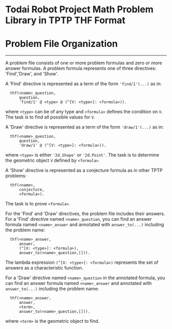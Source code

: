Todai Robot Project Math Problem Library in TPTP THF Format
===========================================================

# Problem File Organization
------------------------------

A problem file consists of one or more problem formulas
and zero or more answer formulas.
A problem formula represents one of three directives: 'Find','Draw', and 'Show'.

A 'Find' directive is represented as a term of the form `'find/1'(...)` as in:

```
  thf(<name>_question,
      question,
      'find/1' @ <type> @ (^[V: <type>]: <formula>)).
```

where `<type>` can be of any type and `<formula>` defines the condition
on `V`. The task is to find all possible values for `V`.

A 'Draw' directive is represented as a term of the form `'draw/1'(...)` as in:

```
  thf(<name>_question,
      question,
      'draw/1' @ (^[V: <type>]: <formula>)).
```

where `<type>` is either `'2d.Shape'` or `'2d.Point'`.
The task is to determine the geometric object `V` defined by `<formula>`.

A 'Show' directive is represented as a conjecture formula as in other TPTP problems:

```
  thf(<name>,
      conjecture,
      <formula>).
```

The task is to prove `<formula>`.

For the 'Find' and 'Draw' directives, the problem file includes their answers.
For a 'Find' directive named `<name>_question`, you can find an answer formula 
named `<name>_answer` and annotated with `answer_to(...)` including the problem name:

```
  thf(<name>_answer,
      answer,
      (^[X: <type>]: <formula>),
      answer_to(<name>_question,[])).
```

The lambda expression `(^[X: <type>]: <formula>)` represents the set 
of answers as a characteristic function.

For a 'Draw' directive named `<name>_question` in the annotated formula,
you can find an answer formula named `<name>_answer` and annotated with
`answer_to(...)` including the problem name:

```
  thf(<name>_answer,
      answer,
      <term>,
      answer_to(<name>_question,[])).
```

where `<term>` is the geometric object to find.


